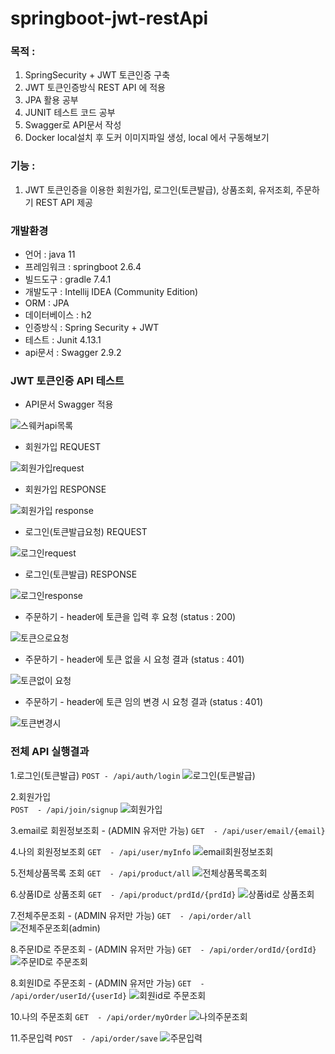 # springboot-jwt-restApi

### 목적 : 
1. SpringSecurity + JWT 토큰인증 구축
2. JWT 토큰인증방식 REST API 에 적용
3. JPA 활용 공부
4. JUNIT 테스트 코드 공부
5. Swagger로 API문서 작성
6. Docker local설치 후  도커 이미지파일 생성, local 에서 구동해보기

### 기능 :
1. JWT 토큰인증을 이용한 회원가입, 로그인(토큰발급), 
상품조회, 유저조회, 주문하기 REST API 제공

### 개발환경 
* 언어  : java 11
* 프레임워크  : springboot 2.6.4
* 빌드도구  : gradle 7.4.1
* 개발도구  : Intellij IDEA (Community Edition)
* ORM : JPA
* 데이터베이스 : h2
* 인증방식 : Spring Security + JWT
* 테스트 : Junit 4.13.1
* api문서 : Swagger 2.9.2

### JWT 토큰인증 API 테스트

* API문서 Swagger 적용

![스웨커api목록](https://user-images.githubusercontent.com/48856906/160974619-5b7eb8da-8c0b-457f-abe4-bb67e4eaf11b.PNG)

* 회원가입 REQUEST

![회원가입request](https://user-images.githubusercontent.com/48856906/160974640-ff289729-43b0-462c-8a1c-3d54c53fc28a.PNG)

* 회원가입 RESPONSE

![회원가입 response](https://user-images.githubusercontent.com/48856906/160974647-4d230745-e35d-4516-9413-6cacd9516a31.PNG)

* 로그인(토큰발급요청) REQUEST

![로그인request](https://user-images.githubusercontent.com/48856906/160974658-0af2eb94-0c3f-4718-a8bf-81bdfe69a68c.PNG)

* 로그인(토큰발급) RESPONSE 

![로그인response](https://user-images.githubusercontent.com/48856906/160974667-952e9c0c-3cfc-4258-989e-a4111bd3917d.PNG)

* 주문하기 - header에 토큰을 입력 후 요청 (status : 200)

![토큰으로요청](https://user-images.githubusercontent.com/48856906/160974676-b1368523-67e7-4f77-9127-aae465a786eb.PNG)

* 주문하기 - header에 토큰 없을 시 요청 결과 (status : 401) 

![토큰없이 요청](https://user-images.githubusercontent.com/48856906/160974683-a3ff58ba-3fe0-4a1c-b011-6fbbab16343f.PNG)

* 주문하기 - header에  토큰 임의 변경 시 요청 결과 (status : 401)

![토큰변경시](https://user-images.githubusercontent.com/48856906/160974687-e3defb27-d6e8-4cb3-85ed-696e6aadd27a.PNG)


### 전체 API 실행결과 
1.로그인(토큰발급)
```POST - /api/auth/login```
![로그인(토큰발급)](https://user-images.githubusercontent.com/48856906/212468852-a7d7e8ed-b48a-43bd-b12f-b4631dc4b91c.png)


2.회원가입  
```POST  - /api/join/signup```
![회원가입](https://user-images.githubusercontent.com/48856906/212468858-f43e4f52-f902-4080-9e90-a78202ddef35.png)


3.email로 회원정보조회 - (ADMIN 유저만 가능)
```GET  - /api/user/email/{email}```


4.나의 회원정보조회 
```GET  - /api/user/myInfo```
![email회원정보조회](https://user-images.githubusercontent.com/48856906/212468867-d6868029-f0b5-4e62-993b-266eed0a6b5e.png)


5.전체상품목록 조회
```GET  - /api/product/all```
![전체상품목록조회](https://user-images.githubusercontent.com/48856906/212468883-6997b717-b50f-40bf-941d-09b48977aca6.png)


6.상품ID로 상품조회 
```GET  - /api/product/prdId/{prdId}```
![상품id로 상품조회](https://user-images.githubusercontent.com/48856906/212468887-a59b7009-7228-4679-aee6-7e9c7af248b5.png)

7.전체주문조회 - (ADMIN 유저만 가능)
```GET  - /api/order/all```
![전체주문조회(admin)](https://user-images.githubusercontent.com/48856906/212468894-8b6579c0-dab4-4898-9bcb-c0ed95569ffe.png)


8.주문ID로 주문조회 - (ADMIN 유저만 가능)
```GET  - /api/order/ordId/{ordId}```
![주문ID로 주문조회](https://user-images.githubusercontent.com/48856906/212468896-68cba4bb-111b-490b-847d-c2f58a0320ad.png)


8.회원ID로 주문조회 - (ADMIN 유저만 가능)
```GET  - /api/order/userId/{userId}```
![회원id로 주문조회](https://user-images.githubusercontent.com/48856906/212468898-507ee101-3306-4430-b30a-8f4eafad263e.png)

10.나의 주문조회 
```GET  - /api/order/myOrder```
![나의주문조회](https://user-images.githubusercontent.com/48856906/212468903-6783d8dd-9081-4c09-b876-157ae3cc5a83.png)


11.주문입력
```POST  - /api/order/save```
![주문입력](https://user-images.githubusercontent.com/48856906/212468907-f22929cb-8116-4591-b026-f863e9b200ab.png)



